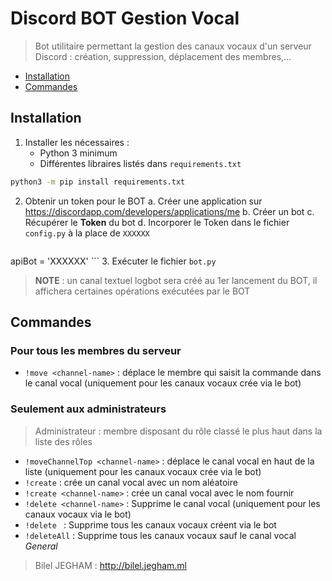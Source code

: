 Discord BOT Gestion Vocal
====

> Bot utilitaire permettant la gestion des canaux vocaux d'un serveur Discord : création, suppression, déplacement des membres,...

<!-- TOC depthFrom:1 depthTo:6 withLinks:1 updateOnSave:1 orderedList:0 -->

- [Installation](#installation)
- [Commandes](#commandes)

<!-- /TOC -->

##  Installation
1. Installer les nécessaires :
    - Python 3 minimum
    - Différentes libraires listés dans `requirements.txt`
```bash
python3 -m pip install requirements.txt
```
2. Obtenir un token pour le BOT
    a. Créer une application sur https://discordapp.com/developers/applications/me
    b. Créer un bot
    c. Récupérer le **Token** du bot
    d. Incorporer le Token dans le fichier `config.py` à la place de `XXXXXX`
    ```py
apiBot = 'XXXXXX'
    ```
3. Exécuter le fichier `bot.py`
> **NOTE**  : un canal textuel logbot sera créé au 1er lancement du BOT, il affichera certaines opérations exécutées par le BOT



## Commandes
### Pour tous les membres du serveur

- `!move <channel-name>` : déplace le membre qui saisit la commande dans le canal vocal (uniquement pour les canaux vocaux crée via le bot)

### Seulement aux administrateurs
> Administrateur : membre disposant du rôle classé le plus haut dans la liste des rôles


- `!moveChannelTop <channel-name>` : déplace le canal vocal en haut de la liste (uniquement pour les canaux vocaux crée via le bot)
- `!create` : crée un canal vocal avec un nom aléatoire
- `!create <channel-name>` : crée un canal vocal avec le nom fournir
- `!delete <channel-name>` : Supprime le canal vocal (uniquement pour les canaux vocaux via le bot)
- `!delete ` : Supprime tous les canaux vocaux créent via le bot
- `!deleteAll` : Supprime tous les canaux vocaux sauf le canal vocal *General*


> Bilel JEGHAM : http://bilel.jegham.ml
